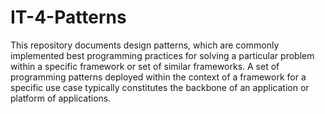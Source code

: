 # IT-4-Patterns
This repository documents design patterns, which are commonly implemented best programming practices for solving a particular problem within a specific framework or set of similar frameworks. A set of programming patterns deployed within the context of a framework for a specific use case typically constitutes the backbone of an application or platform of applications.
